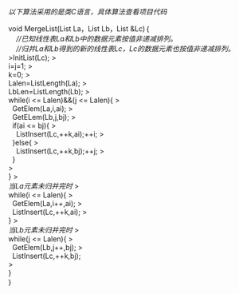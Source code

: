 *以下算法采用的是类C语言，具体算法查看项目代码*

void MergeList(List La，List Lb，List &Lc)｛
	<br>&nbsp;&nbsp;&nbsp;&nbsp;*//已知线性表La和Lb中的数据元素按值非递减排列。*
	<br>&nbsp;&nbsp;&nbsp;&nbsp;*//归并La和Lb得到的新的线性表Lc，Lc的数据元素也按值非递减排列。*
	>InitList(Lc);
	><br>i=j=1;
	><br>k=0;
	><br>Lalen=ListLength(La);
	><br>LbLen=ListLength(Lb);
	><br>while(i <= Lalen)&&(j <= Lalen){
	>	<br>&nbsp;&nbsp;GetElem(La,i,ai);
	>	<br>&nbsp;&nbsp;GetELem(Lb,j,bj);
	>	<br>&nbsp;&nbsp;if(ai <= bj){
	>		<br>&nbsp;&nbsp;&nbsp;&nbsp;ListInsert(Lc,++k,ai);++i;
	>	<br>&nbsp;&nbsp;}else{
	>		<br>&nbsp;&nbsp;&nbsp;&nbsp;ListInsert(Lc,++k,bj);++j;
	>	<br>&nbsp;&nbsp;}	
	><br>}
	><br>*当La元素未归并完时*
	><br>while(i <= Lalen){
	>	<br>&nbsp;&nbsp;GetElem(La,i++,ai);
	>	<br>&nbsp;&nbsp;ListInsert(Lc,++k,ai);
	><br>}
	><br>*当Lb元素未归并完时*
	><br>while(j <= Lalen){
	>	<br>&nbsp;&nbsp;GetElem(Lb,j++,bj);
	>	<br>&nbsp;&nbsp;ListInsert(Lc,++k,bj);	
	><br>}
<br>｝
